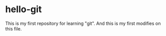 # hello-git
This is my first repository for learning "git".
And this is my first modifies on this file.

